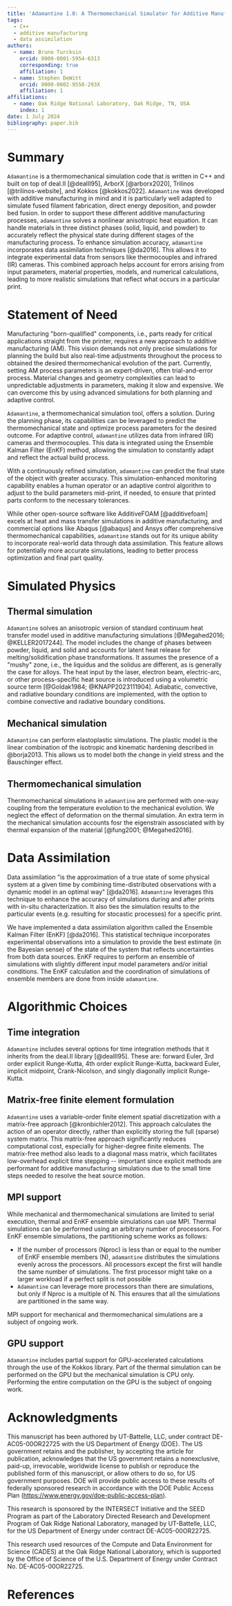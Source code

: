 ```yaml
---
title: 'Adamantine 1.0: A Thermomechanical Simulator for Additive Manufacturing'
tags:
  - C++
  - additive manufacturing
  - data assimilation
authors:
  - name: Bruno Turcksin
    orcid: 0000-0001-5954-6313
    corresponding: true
    affiliation: 1
  - name: Stephen DeWitt
    orcid: 0000-0002-9550-293X
    affiliation: 1
affiliations:
  - name: Oak Ridge National Laboratory, Oak Ridge, TN, USA
    index: 1
date: 1 July 2024
bibliography: paper.bib
---
```


# Summary
`Adamantine` is a thermomechanical simulation code that is written in C++ and built on top of deal.II [@dealII95], ArborX [@arborx2020], Trilinos [@trilinos-website], and Kokkos [@kokkos2022]. 
`Adamantine` was developed with additive manufacturing in mind and it is
particularly well adapted to simulate fused filament fabrication, direct energy 
deposition, and powder bed fusion. In order to support these different additive manufacturing processes, 
`adamantine` solves a nonlinear anisotropic heat equation. It can handle materials in
three distinct phases (solid, liquid, and powder) to accurately reflect the
physical state during different stages of the manufacturing process. To enhance
simulation accuracy, `adamantine` incorporates data assimilation techniques [@da2016].
This allows it to integrate experimental data from sensors like thermocouples
and infrared (IR) cameras. This combined approach helps account for errors
arising from input parameters, material properties, models, and numerical
calculations, leading to more realistic simulations that reflect what occurs in a particular print.

# Statement of Need
Manufacturing "born-qualified" components, i.e., parts ready for critical
applications straight from the printer, requires a new approach to additive
manufacturing (AM). This vision demands not only precise simulations for 
planning the build but also real-time adjustments throughout the process 
to obtained the desired thermomechanical evolution of the part. Currently, 
setting AM process parameters is an expert-driven, often trial-and-error 
process. Material changes and geometry complexities can lead to unpredictable 
adjustments in parameters, making it slow and expensive. We can overcome 
this by using advanced simulations for both planning and adaptive control.

`Adamantine`, a thermomechanical simulation tool, offers a solution. During the
planning phase, its capabilities can be leveraged to predict the
thermomechanical state and optimize process parameters for the desired outcome. 
For adaptive control, `adamantine` utilizes data from infrared (IR) cameras and 
thermocouples. This data is integrated using the Ensemble Kalman Filter (EnKF) method,
allowing the simulation to constantly adapt and reflect the actual build process.

With a continuously refined simulation, `adamantine` can predict the final state 
of the object with greater accuracy. This simulation-enhanced monitoring capability enables a human operator or an adaptive control algorithm to adjust to the build parameters 
mid-print, if needed, to ensure that printed parts conform to the necessary tolerances. 

While other open-source software like AdditiveFOAM [@additivefoam] excels at heat
and mass transfer simulations in additive manufacturing, and commercial options
like Abaqus [@abaqus] and Ansys offer comprehensive thermomechanical capabilities,
`adamantine` stands out for its unique ability to incorporate real-world data
through data assimilation. This feature allows for potentially more accurate
simulations, leading to better process optimization and final part quality.

# Simulated Physics

## Thermal simulation
`Adamantine` solves an anisotropic version of standard continuum heat transfer model used in additive manufacturing simulations [@Megahed2016; @KELLER2017244]. The model includes the change of phases between powder, liquid, and solid and accounts for latent heat release for melting/solidification phase transformations. It assumes the presence of a "mushy" zone, i.e., the liquidus and the solidus are different, as is generally the case for alloys. The heat input by the laser, electron beam, electric-arc, or other process-specific heat source is introduced using a volumetric source term [@Goldak1984; @KNAPP2023111904]. Adiabatic, convective, and radiative boundary conditions are implemented, with the option to combine convective and radiative boundary conditions. 

## Mechanical simulation
`Adamantine` can perform elastoplastic simulations. The plastic model is the linear combination of
the isotropic and kinematic hardening described in @borja2013. This allows us to 
model both the change in yield stress and the Bauschinger effect.

## Thermomechanical simulation
Thermomechanical simulations in `adamantine` are performed with one-way coupling from the temperature evolution to the mechanical evolution. We neglect the effect of deformation on the thermal simulation. An extra term in the mechanical simulation accounts fosr the eigenstrain assosciated with by thermal expansion of the material [@fung2001; @Megahed2016].

# Data Assimilation
Data assimilation "is the approximation of a true state of some physical system
at a given time by combining time-distributed observations with a dynamic model
in an optimal way" [@da2016]. `Adamantine` leverages this technique to enhance
the accuracy of simulations during and after prints with in-situ characterization. It also ties the simulation results to the particular events (e.g. resulting for stocastic processes) for a specific print.

We have implemented a data assimilation algorithm called the Ensemble Kalman
Filter (EnKF) [@da2016]. This statistical technique incorporates experimental observations into a simulation to provide the best estimate (in the Bayesian sense) of the state of the system that reflects uncertainties from both data sources. EnKF requires to perform an ensemble of 
simulations with slightly different input model parameters and/or initial conditions. The EnKF calculation and the coordination of simulations of ensemble 
members are done from inside `adamantine`.  

# Algorithmic Choices

## Time integration
`Adamantine` includes several options for time integration methods that it inherits from the deal.II library [@dealII95]. These are: forward Euler, 3rd order explicit Runge-Kutta, 4th order explicit Runge-Kutta, backward Euler, implicit midpoint, Crank-Nicolson, and singly diagonally implicit Runge-Kutta. 

## Matrix-free finite element formulation
`Adamantine` uses a variable-order finite element spatial discretization with a matrix-free approach [@kronbichler2012]. This approach calculates the action of an operator directly, rather than explicitly storing the full (sparse) system matrix. This matrix-free approach significantly reduces computational cost, especially for higher-degree finite elements. The matrix-free method also leads to a diagonal mass matrix, which facilitates low-overhead explicit time stepping -- important since explicit methods are performant for additive manufacturing simulations due to the small time steps needed to resolve the heat source motion.

## MPI support
While mechanical and thermomechanical simulations are limited to serial
execution, thermal and EnKF ensemble simulations can use MPI. Thermal
simulations can be performed using an arbitrary number of processors. For EnKF
ensemble simulations, the partitioning scheme works as follows:

 * If the number of processors (Nproc) is less than or equal to the number of
 EnKF ensemble members (N), `adamantine` distributes the simulations evenly
 across the processors. All processors except the first will handle the same
 number of simulations. The first processor might take on a larger workload if a
 perfect split is not possible
 * `Adamantine` can leverage more processors than there are simulations, but
 only if Nproc is a multiple of N. This ensures that all the simulations are
 partitioned in the same way.

 MPI support for mechanical and thermomechanical simulations are a subject of ongoing work.

## GPU support
`Adamantine` includes partial support for GPU-accelerated calculations through the use of the Kokkos library. Part of 
the thermal simulation can be performed on the GPU but the mechanical simulation is CPU only.
Performing the entire computation on the GPU is the subject of ongoing work.

# Acknowledgments
This manuscript has been authored by UT-Battelle, LLC, under contract
DE-AC05-00OR22725 with the US Department of Energy (DOE). The US government
retains and the publisher, by accepting the article for publication, acknowledges 
that the US government retains a nonexclusive, paid-up, irrevocable, worldwide 
license to publish or reproduce the published form of this manuscript, or allow 
others to do so, for US government purposes. DOE will provide public access to 
these results of federally sponsored research in accordance with the DOE Public 
Access Plan (https://www.energy.gov/doe-public-access-plan).

This research is sponsored by the INTERSECT Initiative and the SEED Program as
part of the Laboratory Directed Research and Development Program of Oak Ridge 
National Laboratory, managed by UT-Battelle, LLC, for the US Department of 
Energy under contract DE-AC05-00OR22725.

This research used resources of the Compute and Data Environment for Science
(CADES) at the Oak Ridge National Laboratory, which is supported by the Office 
of Science of the U.S. Department of Energy under Contract No. DE-AC05-00OR22725.

# References

